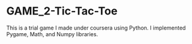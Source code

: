# GAME_2-Tic-Tac-Toe
This is a trial game I made under coursera using Python. I implemented Pygame, Math, and Numpy libraries.
